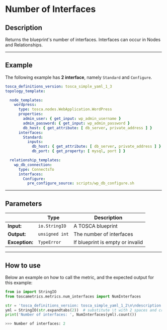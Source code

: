 # Number of Interfaces

## Description

Returns the blueprint's number of interfaces. 
Interfaces can occur in Nodes and Relationships. 

---

## Example
The following example has **2 interface**, namely `Standard` and `Configure`.

``` yaml
tosca_definitions_version: tosca_simple_yaml_1_3
topology_template:

  node_templates:
    wordpress:
      type: tosca.nodes.WebApplication.WordPress
      properties:
        admin_user: { get_input: wp_admin_username }
        admin_password: { get_input: wp_admin_password }
        db_host: { get_attribute: [ db_server, private_address ] }
      interfaces:
        Standard:
          inputs:
            db_host: { get_attribute: [ db_server, private_address ] }
            db_port: { get_property: [ mysql, port ] }

  relationship_templates:
    wp_db_connection:
      type: ConnectsTo
      interfaces:
        Configure:
          pre_configure_source: scripts/wp_db_configure.sh
```

---

## Parameters


|   | **Type** | **Description** |
|---|---|---|
**Input:**| `io.StringIO`| A TOSCA blueprint|
**Output:**| `unsigned int`| The number of interfaces |
**Exception:**| `TypeError`| If blueprint is empty or invalid|

---

## How to use
Below an example on how to call the metric, and the expected output for this example:

```python
from io import StringIO
from toscametrics.metrics.num_interfaces import NumInterfaces

str = 'tosca_definitions_version: tosca_simple_yaml_1_2\n\ndescription: Template for deploying a single server with MySQL software on top.\n\ntopology_template:\n  inputs:\n    mysql_rootpw:\n      type: string\n      \n    mysql_port:\n      type: integer\n    \n  node_templates:\n    db_server:\n      type: tosca.nodes.Compute\n      \n    mysql:\n      type: tosca.nodes.DBMS.MySQL\n      properties:\n        root_password: { get_input: my_mysql_rootpw }\n        port: { get_input: my_mysql_port }\n      requirements:\n        - host: db_server\n      interfaces:\n        Standard:\n          configure: scripts/my_own_configure.sh'
yml = StringIO(str.expandtabs(2))  # substitute \t with 2 spaces and create the StringIO object
print('Number of interfaces: ', NumInterfaces(yml).count())

>>> Number of interfaces: 2
```